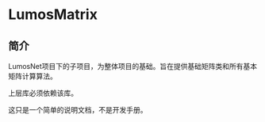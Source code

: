 # LumosMatrix

## 简介

LumosNet项目下的子项目，为整体项目的基础。旨在提供基础矩阵类和所有基本矩阵计算算法。

上层库必须依赖该库。

这只是一个简单的说明文档，不是开发手册。

